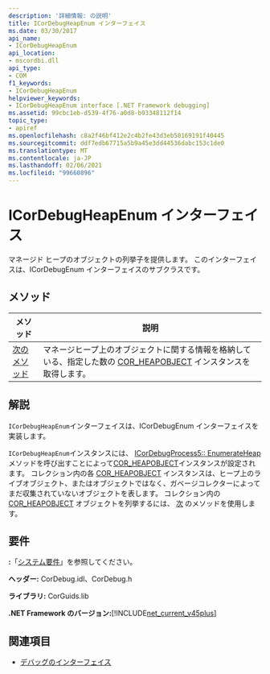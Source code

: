 ```yaml
---
description: '詳細情報: の説明'
title: ICorDebugHeapEnum インターフェイス
ms.date: 03/30/2017
api_name:
- ICorDebugHeapEnum
api_location:
- mscordbi.dll
api_type:
- COM
f1_keywords:
- ICorDebugHeapEnum
helpviewer_keywords:
- ICorDebugHeapEnum interface [.NET Framework debugging]
ms.assetid: 99cbc1eb-d539-4f76-a0d8-b93348112f14
topic_type:
- apiref
ms.openlocfilehash: c8a2f46bf412e2c4b2fe43d3eb50169191f40445
ms.sourcegitcommit: ddf7edb67715a5b9a45e3dd44536dabc153c1de0
ms.translationtype: MT
ms.contentlocale: ja-JP
ms.lasthandoff: 02/06/2021
ms.locfileid: "99660896"
---
```

# <a name="icordebugheapenum-interface"></a>ICorDebugHeapEnum インターフェイス

マネージド ヒープのオブジェクトの列挙子を提供します。 このインターフェイスは、ICorDebugEnum インターフェイスのサブクラスです。  
  
## <a name="methods"></a>メソッド  
  
|メソッド|説明|  
|------------|-----------------|  
|[次のメソッド](icordebugheapenum-next-method.md)|マネージヒープ上のオブジェクトに関する情報を格納している、指定した数の [COR_HEAPOBJECT](cor-heapobject-structure.md) インスタンスを取得します。|  
  
## <a name="remarks"></a>解説  

 `ICorDebugHeapEnum`インターフェイスは、ICorDebugEnum インターフェイスを実装します。  
  
 `ICorDebugHeapEnum`インスタンスには、 [ICorDebugProcess5:: EnumerateHeap](icordebugprocess5-enumerateheap-method.md)メソッドを呼び出すことによって[COR_HEAPOBJECT](cor-heapobject-structure.md)インスタンスが設定されます。 コレクション内の各 [COR_HEAPOBJECT](cor-heapobject-structure.md) インスタンスは、ヒープ上のライブオブジェクト、またはオブジェクトではなく、ガベージコレクターによってまだ収集されていないオブジェクトを表します。 コレクション内の [COR_HEAPOBJECT](cor-heapobject-structure.md) オブジェクトを列挙するには、 [次](icordebugheapenum-next-method.md) のメソッドを使用します。  
  
## <a name="requirements"></a>要件  

 **:**「[システム要件](../../get-started/system-requirements.md)」を参照してください。  
  
 **ヘッダー:** CorDebug.idl、CorDebug.h  
  
 **ライブラリ:** CorGuids.lib  
  
 **.NET Framework のバージョン:**[!INCLUDE[net_current_v45plus](../../../../includes/net-current-v45plus-md.md)]  
  
## <a name="see-also"></a>関連項目

- [デバッグのインターフェイス](debugging-interfaces.md)
